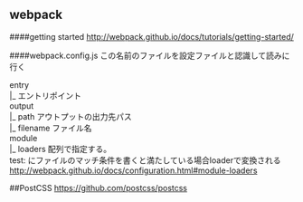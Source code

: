 ## webpack

####getting started
http://webpack.github.io/docs/tutorials/getting-started/

####webpack.config.js
この名前のファイルを設定ファイルと認識して読みに行く 

entry  
   |_ エントリポイント  
output  
   |_ path アウトプットの出力先パス  
   |_ filename ファイル名  
module  
   |_ loaders 配列で指定する。  
      test: にファイルのマッチ条件を書くと満たしている場合loaderで変換される  
      http://webpack.github.io/docs/configuration.html#module-loaders  

##PostCSS
https://github.com/postcss/postcss

